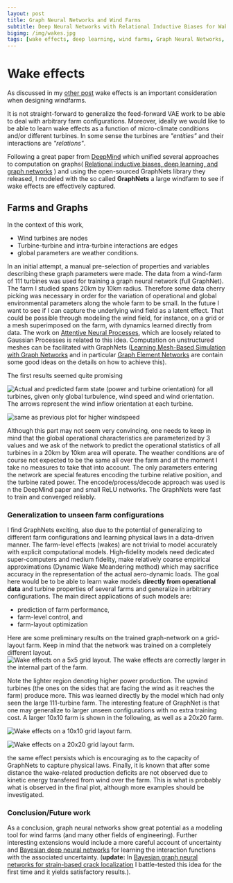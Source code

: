 ```yaml
---
layout: post
title: Graph Neural Networks and Wind Farms
subtitle: Deep Neural Networks with Relational Inductive Biases for Wake Modeling
bigimg: /img/wakes.jpg
tags: [wake effects, deep learning, wind farms, Graph Neural Networks, PhD]
---
```

# Wake effects
As discussed in my [other post](https://mylonasc.github.io/2019-01-17-farmVAE/) wake effects is an important consideration when designing windfarms.

It is not straight-forward to generalize the feed-forward VAE work to be able to deal with arbitrary farm configurations.
Moreover, ideally we would like to be able to learn wake effects as a function of micro-climate conditions and/or different turbines.
In some sense the turbines are *"entities"* and their interactions are *"relations"*. 

Following a great paper from [DeepMind](https://deepmind.com/) which unified several approaches to computation on graphs( [Relational inductive biases, deep learning, and graph networks](https://arxiv.org/pdf/1806.01261.pdf) ) and using the open-sourced GraphNets library they released, I modeled with the so called **GraphNets** a large windfarm to see if wake effects are effectively captured.

## Farms and Graphs
In the context of this work,
* Wind turbines are nodes
* Turbine-turbine and intra-turbine interactions are edges
* global parameters are weather conditions.

In an initial attempt, a manual pre-selection of properties and variables describing these graph parameters were made. The data from a wind-farm of 111 turbines was used for training a graph neural network (full GraphNet). The farm I studied spans 20km by 10km radius. Therefore some data cherry picking was necessary in order for the variation of operational and global environmental parameters along the whole farm to be small. In the future I want to see if I can capture the underlying wind field as a latent effect. That could be possible through modeling the wind field, for instance, on a grid or a mesh superimposed on the farm, with dynamics learned directly from data. The work on [Attentive Neural Processes](https://arxiv.org/abs/1901.05761), which are loosely related to Gaussian Processes is related to this idea. Computation on unstructured meshes can be facilitated with GraphNets ([Learning Mesh-Based Simulation with Graph Networks](https://arxiv.org/abs/2010.03409) and in particular [Graph Element Networks](https://arxiv.org/abs/1904.09019) are contain some good ideas on the details on how to achieve this).

The first results seemed quite promising

![Actual and predicted farm state (power and turbine orientation) for all turbines, given only global turbulence, wind speed and wind orientation. The arrows represent the wind inflow orientation at each turbine.](/img/power_on_farm_lowTi.png)

![same as previous plot for higher windspeed](/img/power_on_farm_lowTi_HighWsp.png)

Although this part may not seem very convincing, one needs to keep in mind that the global operational characteristics are parameterized by 3 values and we ask of the network to predict the operational statistics of all turbines in a 20km by 10km area will operate. The weather conditions are of course not expected to be the same all over the farm and at the moment I take no measures to take that into account. The only parameters entering the network are special features encoding the turbine relative position, and the turbine rated power. 
The encode/process/decode approach was used is n the DeepMind paper and small ReLU networks. The GraphNets were fast to train and converged reliably.

### Generalization to unseen farm configurations
I find GraphNets exciting, also due to the potential of generalizing to different farm configurations and learning physical laws in a data-driven manner. 
The farm-level effects (wakes) are not trivial to model accurately with explicit computational models. 
High-fidelity models need dedicated super-computers and medium fidelity, make relatively coarse empirical approximations (Dynamic Wake Meandering method) which may sacrifice accuracy in the representation of the actual aero-dynamic loads. The goal here would be to be able to learn wake models **directly from operational data** and turbine properties of several farms and generalize in arbitrary configurations. The main direct applications of such models are:
* prediction of farm performance, 
* farm-level control, and
* farm-layout optimization

Here are some preliminary results on the trained graph-network on a grid-layout farm. Keep in mind that the network was trained on a completely different layout.
![Wake effects on a 5x5 grid layout. The wake effects are correctly larger in the internal part of the farm.](/img/fictitious5x5.png)


Note the lighter region denoting higher power production. The upwind turbines (the ones on the sides that are facing the wind as it reaches the farm) produce more. This was learned directly by the model which had only seen the large 111-turbine farm. The interesting feature of GraphNet is that one may generalize to larger unseen 
configurations with no extra training cost. A larger 10x10 farm is shown in the following, as well as a 20x20 farm.

![Wake effects on a 10x10 grid layout farm.](/img/fictitious10x10.png)

![Wake effects on a 20x20 grid layout farm.](/img/fictitious20x20.png)

the same effect persists which is encouraging as to the capacity of GraphNets to capture physical laws. Finally, it is known that after some distance the wake-related production deficits are not observed due to kinetic energy transfered from wind over the farm. This is what is probably what is observed in the final plot, although more examples should be investigated.

### Conclusion/Future work
As a conclusion, graph neural networks show great potential as a modeling tool for wind farms (and many other fields of engineering).
Further interesting extensions would include a more careful account of uncertainty and [Bayesian deep neural networks](https://arxiv.org/abs/1506.02557) for learning the interaction functions with the associated uncertainty. (**update:** In [Bayesian graph neural networks for strain-based crack localization](https://arxiv.org/abs/2012.06791) I battle-tested this idea for the first time and it yields satisfactory results.).

